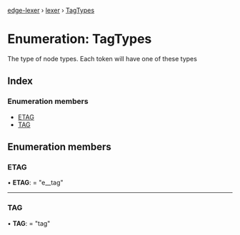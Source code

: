 [edge-lexer](../README.md) › [lexer](../modules/lexer.md) › [TagTypes](lexer.tagtypes.md)

# Enumeration: TagTypes

The type of node types. Each token
will have one of these types

## Index

### Enumeration members

* [ETAG](lexer.tagtypes.md#etag)
* [TAG](lexer.tagtypes.md#tag)

## Enumeration members

###  ETAG

• **ETAG**: = "e__tag"

___

###  TAG

• **TAG**: = "tag"

